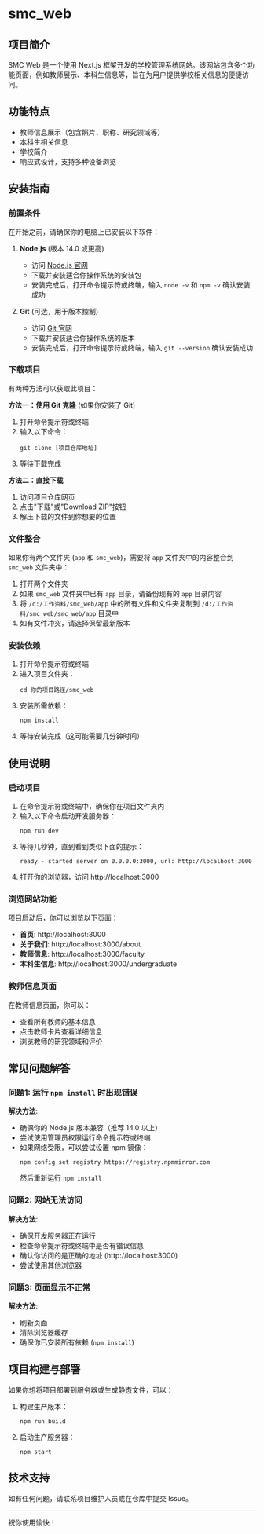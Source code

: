 # smc_web

## 项目简介

SMC Web 是一个使用 Next.js 框架开发的学校管理系统网站。该网站包含多个功能页面，例如教师展示、本科生信息等，旨在为用户提供学校相关信息的便捷访问。

## 功能特点

- 教师信息展示（包含照片、职称、研究领域等）
- 本科生相关信息
- 学校简介
- 响应式设计，支持多种设备浏览

## 安装指南

### 前置条件

在开始之前，请确保你的电脑上已安装以下软件：

1. **Node.js** (版本 14.0 或更高)
   - 访问 [Node.js 官网](https://nodejs.org/zh-cn/)
   - 下载并安装适合你操作系统的安装包
   - 安装完成后，打开命令提示符或终端，输入 `node -v` 和 `npm -v` 确认安装成功

2. **Git** (可选，用于版本控制)
   - 访问 [Git 官网](https://git-scm.com/downloads)
   - 下载并安装适合你操作系统的版本
   - 安装完成后，打开命令提示符或终端，输入 `git --version` 确认安装成功

### 下载项目

有两种方法可以获取此项目：

**方法一：使用 Git 克隆** (如果你安装了 Git)

1. 打开命令提示符或终端
2. 输入以下命令：
   ```
   git clone [项目仓库地址]
   ```
3. 等待下载完成

**方法二：直接下载**

1. 访问项目仓库网页
2. 点击"下载"或"Download ZIP"按钮
3. 解压下载的文件到你想要的位置

### 文件整合

如果你有两个文件夹 (`app` 和 `smc_web`)，需要将 `app` 文件夹中的内容整合到 `smc_web` 文件夹中：

1. 打开两个文件夹
2. 如果 `smc_web` 文件夹中已有 `app` 目录，请备份现有的 `app` 目录内容
3. 将 `/d:/工作资料/smc_web/app` 中的所有文件和文件夹复制到 `/d:/工作资料/smc_web/smc_web/app` 目录中
4. 如有文件冲突，请选择保留最新版本

### 安装依赖

1. 打开命令提示符或终端
2. 进入项目文件夹：
   ```
   cd 你的项目路径/smc_web
   ```
3. 安装所需依赖：
   ```
   npm install
   ```
4. 等待安装完成（这可能需要几分钟时间）

## 使用说明

### 启动项目

1. 在命令提示符或终端中，确保你在项目文件夹内
2. 输入以下命令启动开发服务器：
   ```
   npm run dev
   ```
3. 等待几秒钟，直到看到类似下面的提示：
   ```
   ready - started server on 0.0.0.0:3000, url: http://localhost:3000
   ```
4. 打开你的浏览器，访问 http://localhost:3000

### 浏览网站功能

项目启动后，你可以浏览以下页面：

- **首页**: http://localhost:3000
- **关于我们**: http://localhost:3000/about
- **教师信息**: http://localhost:3000/faculty
- **本科生信息**: http://localhost:3000/undergraduate

### 教师信息页面

在教师信息页面，你可以：
- 查看所有教师的基本信息
- 点击教师卡片查看详细信息
- 浏览教师的研究领域和评价

## 常见问题解答

### 问题1: 运行 `npm install` 时出现错误

**解决方法**:
- 确保你的 Node.js 版本兼容（推荐 14.0 以上）
- 尝试使用管理员权限运行命令提示符或终端
- 如果网络受限，可以尝试设置 npm 镜像：
  ```
  npm config set registry https://registry.npmmirror.com
  ```
  然后重新运行 `npm install`

### 问题2: 网站无法访问

**解决方法**:
- 确保开发服务器正在运行
- 检查命令提示符或终端中是否有错误信息
- 确认你访问的是正确的地址 (http://localhost:3000)
- 尝试使用其他浏览器

### 问题3: 页面显示不正常

**解决方法**:
- 刷新页面
- 清除浏览器缓存
- 确保你已安装所有依赖 (`npm install`)

## 项目构建与部署

如果你想将项目部署到服务器或生成静态文件，可以：

1. 构建生产版本：
   ```
   npm run build
   ```

2. 启动生产服务器：
   ```
   npm start
   ```

## 技术支持

如有任何问题，请联系项目维护人员或在仓库中提交 Issue。

---

祝你使用愉快！

